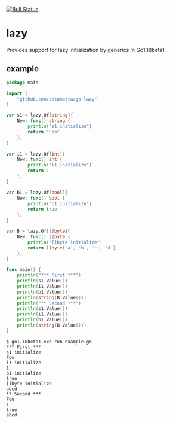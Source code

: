[![Buil Status](https://travis-ci.com/zetamatta/go-lazy.svg?branch=master)](https://travis-ci.com/github/zetamatta/go-lazy)

lazy
====

Provides support for lazy initialization by generics in Go1.18beta1

example
-------

```go
package main

import (
    "github.com/zetamatta/go-lazy"
)

var s1 = lazy.Of[string]{
    New: func() string {
        println("s1 initialize")
        return "Foo"
    },
}

var i1 = lazy.Of[int]{
    New: func() int {
        println("i1 initialize")
        return 1
    },
}

var b1 = lazy.Of[bool]{
    New: func() bool {
        println("b1 initialize")
        return true
    },
}

var B = lazy.Of[[]byte]{
    New: func() []byte {
        println("[]byte initialize")
        return []byte{'a', 'b', 'c', 'd'}
    },
}

func main() {
    println("*** First ***")
    println(s1.Value())
    println(i1.Value())
    println(b1.Value())
    println(string(B.Value()))
    println("** Second ***")
    println(s1.Value())
    println(i1.Value())
    println(b1.Value())
    println(string(B.Value()))
}
```

```shell
$ go1.18beta1.exe run example.go
*** First ***
s1 initialize
Foo
i1 initialize
1
b1 initialize
true
[]byte initialize
abcd
** Second ***
Foo
1
true
abcd
```
